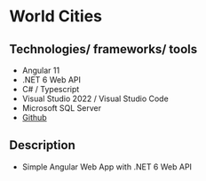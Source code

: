 # World Cities

## Technologies/ frameworks/ tools
- Angular 11
- .NET 6 Web API
- C# / Typescript
- Visual Studio 2022 / Visual Studio Code
- Microsoft SQL Server
- [Github](https://github.com/nnhao14102000/WorldCities.git)

## Description
- Simple Angular Web App with .NET 6 Web API